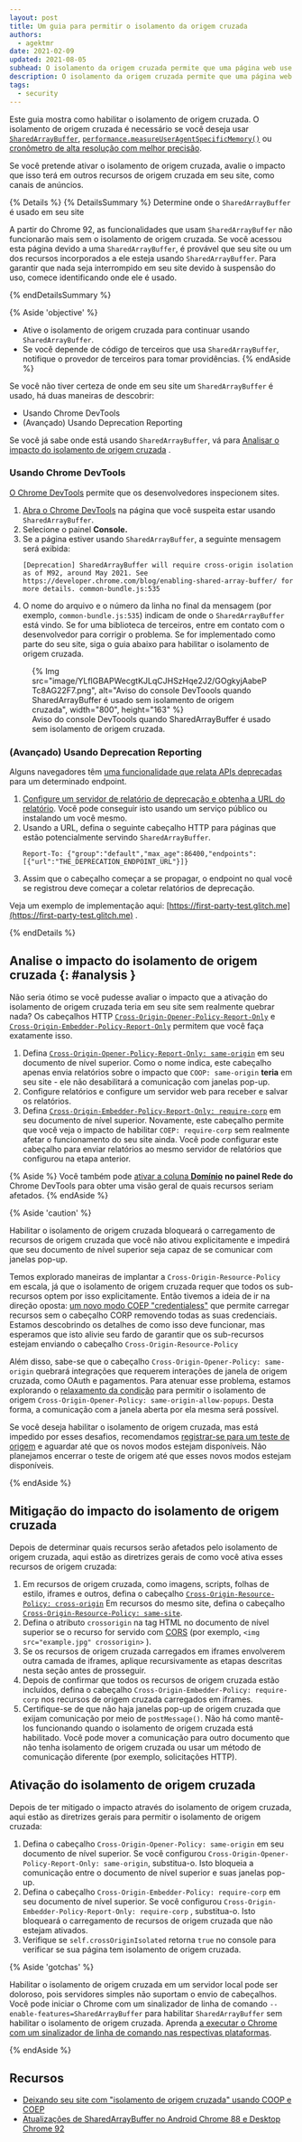 ```yaml
---
layout: post
title: Um guia para permitir o isolamento da origem cruzada
authors:
  - agektmr
date: 2021-02-09
updated: 2021-08-05
subhead: O isolamento da origem cruzada permite que uma página web use recursos poderosos, como SharedArrayBuffer. Este artigo explica como habilitar o isolamento da origem cruzada no seu site.
description: O isolamento da origem cruzada permite que uma página web use recursos poderosos, como SharedArrayBuffer. Este artigo explica como habilitar o isolamento da origem cruzada no seu site.
tags:
  - security
---
```


Este guia mostra como habilitar o isolamento de origem cruzada. O isolamento de origem cruzada é necessário se você deseja usar [`SharedArrayBuffer`](https://developer.mozilla.org/docs/Web/JavaScript/Reference/Global_Objects/SharedArrayBuffer), [`performance.measureUserAgentSpecificMemory()`](/monitor-total-page-memory-usage/) ou [cronômetro de alta resolução com melhor precisão](https://developer.chrome.com/blog/cross-origin-isolated-hr-timers/).

Se você pretende ativar o isolamento de origem cruzada, avalie o impacto que isso terá em outros recursos de origem cruzada em seu site, como canais de anúncios.

{% Details %} {% DetailsSummary %} Determine onde o `SharedArrayBuffer` é usado em seu site

A partir do Chrome 92, as funcionalidades que usam `SharedArrayBuffer` não funcionarão mais sem o isolamento de origem cruzada. Se você acessou esta página devido a uma `SharedArrayBuffer`, é provável que seu site ou um dos recursos incorporados a ele esteja usando `SharedArrayBuffer`. Para garantir que nada seja interrompido em seu site devido à suspensão do uso, comece identificando onde ele é usado.

{% endDetailsSummary %}

{% Aside 'objective' %}

- Ative o isolamento de origem cruzada para continuar usando `SharedArrayBuffer`.
- Se você depende de código de terceiros que usa `SharedArrayBuffer`, notifique o provedor de terceiros para tomar providências. {% endAside %}

Se você não tiver certeza de onde em seu site um `SharedArrayBuffer` é usado, há duas maneiras de descobrir:

- Usando Chrome DevTools
- (Avançado) Usando Deprecation Reporting

Se você já sabe onde está usando `SharedArrayBuffer`, vá para [Analisar o impacto do isolamento de origem cruzada](#analysis) .

### Usando Chrome DevTools

[O Chrome DevTools](https://developer.chrome.com/docs/devtools/open/) permite que os desenvolvedores inspecionem sites.

1. [Abra o Chrome DevTools](https://developer.chrome.com/docs/devtools/open/) na página que você suspeita estar usando `SharedArrayBuffer`.
2. Selecione o painel **Console.**
3. Se a página estiver usando `SharedArrayBuffer`, a seguinte mensagem será exibida:
    ```text
    [Deprecation] SharedArrayBuffer will require cross-origin isolation as of M92, around May 2021. See https://developer.chrome.com/blog/enabling-shared-array-buffer/ for more details. common-bundle.js:535
    ```
4. O nome do arquivo e o número da linha no final da mensagem (por exemplo, `common-bundle.js:535`) indicam de onde o `SharedArrayBuffer` está vindo. Se for uma biblioteca de terceiros, entre em contato com o desenvolvedor para corrigir o problema. Se for implementado como parte do seu site, siga o guia abaixo para habilitar o isolamento de origem cruzada.

<figure>{% Img src="image/YLflGBAPWecgtKJLqCJHSzHqe2J2/GOgkyjAabePTc8AG22F7.png", alt="Aviso do console DevToools quando SharedArrayBuffer é usado sem isolamento de origem cruzada", width="800", height="163" %}<figcaption> Aviso do console DevToools quando SharedArrayBuffer é usado sem isolamento de origem cruzada.</figcaption></figure>

### (Avançado) Usando Deprecation Reporting

Alguns navegadores têm [uma funcionalidade que relata APIs deprecadas](https://wicg.github.io/deprecation-reporting/) para um determinado endpoint.

1. [Configure um servidor de relatório de deprecação e obtenha a URL do relatório](/coop-coep/#set-up-reporting-endpoint). Você pode conseguir isto usando um serviço público ou instalando um você mesmo.
2. Usando a URL, defina o seguinte cabeçalho HTTP para páginas que estão potencialmente servindo `SharedArrayBuffer`.
    ```http
    Report-To: {"group":"default","max_age":86400,"endpoints":[{"url":"THE_DEPRECATION_ENDPOINT_URL"}]}
    ```
3. Assim que o cabeçalho começar a se propagar, o endpoint no qual você se registrou deve começar a coletar relatórios de deprecação.

Veja um exemplo de implementação aqui: [https://first-party-test.glitch.me](https://first-party-test.glitch.me) .

{% endDetails %}

## Analise o impacto do isolamento de origem cruzada {: #analysis }

Não seria ótimo se você pudesse avaliar o impacto que a ativação do isolamento de origem cruzada teria em seu site sem realmente quebrar nada? Os cabeçalhos HTTP [`Cross-Origin-Opener-Policy-Report-Only`](https://developer.mozilla.org/docs/Web/HTTP/Headers/Cross-Origin-Opener-Policy) e [`Cross-Origin-Embedder-Policy-Report-Only`](https://developer.mozilla.org/docs/Web/HTTP/Headers/Cross-Origin-Embedder-Policy) permitem que você faça exatamente isso.

1. Defina [`Cross-Origin-Opener-Policy-Report-Only: same-origin`](/coop-coep/#1.-set-the-cross-origin-opener-policy:-same-origin-header-on-the-top-level-document) em seu documento de nível superior. Como o nome indica, este cabeçalho apenas envia relatórios sobre o impacto que `COOP: same-origin` **teria** em seu site - ele não desabilitará a comunicação com janelas pop-up.
2. Configure relatórios e configure um servidor web para receber e salvar os relatórios.
3. Defina [`Cross-Origin-Embedder-Policy-Report-Only: require-corp`](/coop-coep/#3.-use-the-coep-report-only-http-header-to-assess-embedded-resources) em seu documento de nível superior. Novamente, este cabeçalho permite que você veja o impacto de habilitar `COEP: require-corp` sem realmente afetar o funcionamento do seu site ainda. Você pode configurar este cabeçalho para enviar relatórios ao mesmo servidor de relatórios que configurou na etapa anterior.

{% Aside %} Você também pode [ativar a coluna **Domínio**](https://developer.chrome.com/docs/devtools/network/#information) **no painel Rede do** Chrome DevTools para obter uma visão geral de quais recursos seriam afetados. {% endAside %}

{% Aside 'caution' %}

Habilitar o isolamento de origem cruzada bloqueará o carregamento de recursos de origem cruzada que você não ativou explicitamente e impedirá que seu documento de nível superior seja capaz de se comunicar com janelas pop-up.

Temos explorado maneiras de implantar a `Cross-Origin-Resource-Policy` em escala, já que o isolamento de origem cruzada requer que todos os sub-recursos optem por isso explicitamente. Então tivemos a ideia de ir na direção oposta: [um novo modo COEP "credentialess"](https://github.com/mikewest/credentiallessness/) que permite carregar recursos sem o cabeçalho CORP removendo todas as suas credenciais. Estamos descobrindo os detalhes de como isso deve funcionar, mas esperamos que isto alivie seu fardo de garantir que os sub-recursos estejam enviando o cabeçalho `Cross-Origin-Resource-Policy`

Além disso, sabe-se que o cabeçalho `Cross-Origin-Opener-Policy: same-origin` quebrará integrações que requerem interações de janela de origem cruzada, como OAuth e pagamentos. Para atenuar esse problema, estamos explorando o [relaxamento da condição](https://github.com/whatwg/html/issues/6364) para permitir o isolamento de origem `Cross-Origin-Opener-Policy: same-origin-allow-popups`. Desta forma, a comunicação com a janela aberta por ela mesma será possível.

Se você deseja habilitar o isolamento de origem cruzada, mas está impedido por esses desafios, recomendamos [registrar-se para um teste de origem](https://developer.chrome.com/blog/enabling-shared-array-buffer/#origin-trial) e aguardar até que os novos modos estejam disponíveis. Não planejamos encerrar o teste de origem até que esses novos modos estejam disponíveis.

{% endAside %}

## Mitigação do impacto do isolamento de origem cruzada

Depois de determinar quais recursos serão afetados pelo isolamento de origem cruzada, aqui estão as diretrizes gerais de como você ativa esses recursos de origem cruzada:

1. Em recursos de origem cruzada, como imagens, scripts, folhas de estilo, iframes e outros, defina o cabeçalho [`Cross-Origin-Resource-Policy: cross-origin`](https://resourcepolicy.fyi/#cross-origin) Em recursos do mesmo site, defina o cabeçalho [`Cross-Origin-Resource-Policy: same-site`](https://resourcepolicy.fyi/#same-origin).
2. Defina o atributo `crossorigin` na tag HTML no documento de nível superior se o recurso for servido com [CORS](/cross-origin-resource-sharing/) (por exemplo, `<img src="example.jpg" crossorigin>` ).
3. Se os recursos de origem cruzada carregados em iframes envolverem outra camada de iframes, aplique recursivamente as etapas descritas nesta seção antes de prosseguir.
4. Depois de confirmar que todos os recursos de origem cruzada estão incluídos, defina o cabeçalho `Cross-Origin-Embedder-Policy: require-corp` nos recursos de origem cruzada carregados em iframes.
5. Certifique-se de que não haja janelas pop-up de origem cruzada que exijam comunicação por meio de `postMessage()`. Não há como mantê-los funcionando quando o isolamento de origem cruzada está habilitado. Você pode mover a comunicação para outro documento que não tenha isolamento de origem cruzada ou usar um método de comunicação diferente (por exemplo, solicitações HTTP).

## Ativação do isolamento de origem cruzada

Depois de ter mitigado o impacto através do isolamento de origem cruzada, aqui estão as diretrizes gerais para permitir o isolamento de origem cruzada:

1. Defina o cabeçalho `Cross-Origin-Opener-Policy: same-origin` em seu documento de nível superior. Se você configurou `Cross-Origin-Opener-Policy-Report-Only: same-origin`, substitua-o. Isto bloqueia a comunicação entre o documento de nível superior e suas janelas pop-up.
2. Defina o cabeçalho `Cross-Origin-Embedder-Policy: require-corp` em seu documento de nível superior. Se você configurou `Cross-Origin-Embedder-Policy-Report-Only: require-corp` , substitua-o. Isto bloqueará o carregamento de recursos de origem cruzada que não estejam ativados.
3. Verifique se `self.crossOriginIsolated` retorna `true` no console para verificar se sua página tem isolamento de origem cruzada.

{% Aside 'gotchas' %}

Habilitar o isolamento de origem cruzada em um servidor local pode ser doloroso, pois servidores simples não suportam o envio de cabeçalhos. Você pode iniciar o Chrome com um sinalizador de linha de comando `--enable-features=SharedArrayBuffer` para habilitar `SharedArrayBuffer` sem habilitar o isolamento de origem cruzada. Aprenda [a executar o Chrome com um sinalizador de linha de comando nas respectivas plataformas](https://www.chromium.org/developers/how-tos/run-chromium-with-flags).

{% endAside %}

## Recursos

- [Deixando seu site com "isolamento de origem cruzada" usando COOP e COEP](/coop-coep/)
- [Atualizações de SharedArrayBuffer no Android Chrome 88 e Desktop Chrome 92](https://developer.chrome.com/blog/enabling-shared-array-buffer/)
